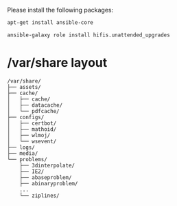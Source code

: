 Please install the following packages:

```bash
apt-get install ansible-core

ansible-galaxy role install hifis.unattended_upgrades
```

# /var/share layout

```
/var/share/
├── assets/
├── cache/
│   ├── cache/
│   ├── datacache/
│   └── pdfcache/
├── configs/
│   ├── certbot/
│   ├── mathoid/
│   ├── wlmoj/
│   └── wsevent/
├── logs/
├── media/
└── problems/
    ├── 3dinterpolate/
    ├── IE2/
    ├── abaseproblem/
    ├── abinaryproblem/
    ...
    └── ziplines/




```